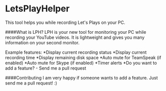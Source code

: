 # LetsPlayHelper
This tool helps you while recording Let's Plays on your PC.

####What is LPH?
LPH is your new tool for monitoring your PC while recording your YouTube videos. 
It is lightweight and gives you many information on your second monitor. 

Example features:
*Display current recording status
*Display current recording time
*Display remaining disk space
*Auto mute for TeamSpeak (if enabled)
*Auto mute for Skype (if enabled)
*Timer alerts
*Do you want to add a feature? - Send me a pull request

####Contributing
I am very happy if someone wants to add a feature. Just send me a pull request! :)
